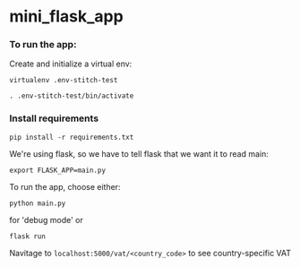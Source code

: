 # mini_flask_app

### To run the app: 

Create and initialize a virtual env: 

```
virtualenv .env-stitch-test

. .env-stitch-test/bin/activate
```

### Install requirements

```
pip install -r requirements.txt
```

We're using flask, so we have to tell flask that we want it to read main: 

```
export FLASK_APP=main.py
```

To run the app, choose either: 

```
python main.py
```

for 'debug mode' or

```
flask run
```

Navitage to `localhost:5000/vat/<country_code>` to see country-specific VAT 


